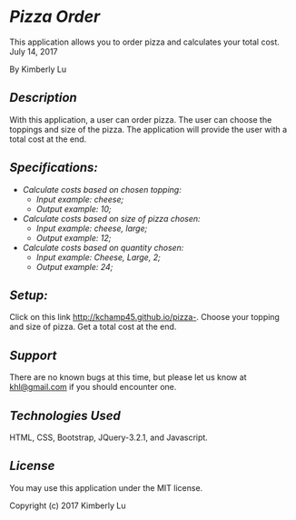# _Pizza Order_

This application allows you to order pizza and calculates your total cost. July 14, 2017

By Kimberly Lu

## _Description_

With this application, a user can order pizza.  The user can choose the toppings and size of the pizza.  The application will provide the user with a total cost at the end.

## _Specifications:_

* _Calculate costs based on chosen topping:_
  * _Input example: cheese;_
  * _Output example: 10;_
* _Calculate costs based on size of pizza chosen:_
  * _Input example: cheese, large;_
  * _Output example: 12;_
* _Calculate costs based on quantity chosen:_
  * _Input example: Cheese, Large, 2;_
  * _Output example: 24;_

## _Setup:_

Click on this link http://kchamp45.github.io/pizza-.
Choose your topping and size of pizza.
Get a total cost at the end.

## _Support_

There are no known bugs at this time, but please let us know at khl@gmail.com if you should encounter one.

## _Technologies Used_

HTML, CSS, Bootstrap, JQuery-3.2.1, and Javascript.

## _License_

You may use this application under the MIT license.

Copyright (c) 2017 Kimberly Lu
